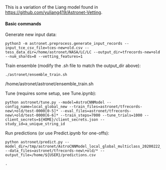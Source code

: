 This is a variation of the Liang model found in https://github.com/yuliang419/Astronet-Vetting.

#### Basic commands

Generate new input data:
```
python3 -m astronet.preprocess.generate_input_records --input_tce_csv_file=tces-new+old.csv --tess_data_dir=/home/astronet/NASA/LC/LC --output_dir=tfrecords-new+old --num_shards=8 --vetting_features=1
```

Train ensemble (modify the .sh file to match the output_dir above):
```
./astronet/ensemble_train.sh
```

/home/astronet/astronet/ensemble_train.sh

Tune (requires some setup, see Tune.ipynb):
```
python astronet/tune.py --model=AstroCNNModel --config_name=local_global_new --train_files=astronet/tfrecords-new\+old/test-0000[0-5]* --eval_files=astronet/tfrecords-new\+old/test-0000[6-6]* --train_steps=7000 --tune_trials=1000 --client_secrets=${HOME}/client_secrets.json --study_id=a_unique_string_id
```

Run predictions (or use Predict.ipynb for one-offs):
```
python astronet/predict.py --model_dir=/tmp/astronet/AstroCNNModel_local_global_multiclass_20200222_154634 --data_files=astronet/tfrecords-new\+old/* --output_file=/home/${USER}/predictions.csv

.
```
